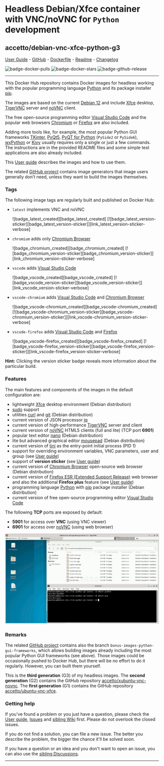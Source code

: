 # Headless Debian/Xfce container with VNC/noVNC for `Python` development

## accetto/debian-vnc-xfce-python-g3

[User Guide][this-user-guide] - [GitHub][this-github] - [Dockerfile][this-dockerfile] - [Readme][this-readme-full] - [Changelog][this-changelog]

![badge-docker-pulls][badge-docker-pulls]
![badge-docker-stars][badge-docker-stars]
![badge-github-release][badge-github-release]

***

This Docker Hub repository contains Docker images for headless working with the popular programming language [Python][python] and its package installer [pip][pip].

The images are based on the current [Debian 12][docker-debian] and include [Xfce][xfce] desktop, [TigerVNC][tigervnc] server and [noVNC][novnc] client.

The free open-source programming editor [Visual Studio Code][vscode] and the popular web browsers [Chromium][chromium] or [Firefox][firefox] are also included.

Adding more tools like, for example, the most popular Python GUI frameworks [TKinter][tkinter], [PyQt5][pyqt5], [PyQT for Python][pyside] (`PySide2` or `PySide6`), [wxPython][wxpython] or [Kivy][kivy] usually requires only a single or just a few commands.
The instructions are in the provided README files and some simple test applications are also already included.

This [User guide][this-user-guide] describes the images and how to use them.

The related [GitHub project][this-github] contains image generators that image users generally don’t need, unless they want to build the images themselves.

### Tags

The following image tags are regularly built and published on Docker Hub:

<!-- markdownlint-disable MD052 -->

- `latest` implements VNC and noVNC

    ![badge_latest_created][badge_latest_created]
    [![badge_latest_version-sticker][badge_latest_version-sticker]][link_latest_version-sticker-verbose]

- `chromium` adds only [Chromium Browser][chromium]

    ![badge_chromium_created][badge_chromium_created]
    [![badge_chromium_version-sticker][badge_chromium_version-sticker]][link_chromium_version-sticker-verbose]

- `vscode` adds [Visual Studio Code][vscode]

    ![badge_vscode_created][badge_vscode_created]
    [![badge_vscode_version-sticker][badge_vscode_version-sticker]][link_vscode_version-sticker-verbose]

- `vscode-chromium` adds [Visual Studio Code][vscode] and [Chromium Browser][chromium]

    ![badge_vscode-chromium_created][badge_vscode-chromium_created]
    [![badge_vscode-chromium_version-sticker][badge_vscode-chromium_version-sticker]][link_vscode-chromium_version-sticker-verbose]

- `vscode-firefox` adds [Visual Studio Code][vscode] and [Firefox][firefox]

    ![badge_vscode-firefox_created][badge_vscode-firefox_created]
    [![badge_vscode-firefox_version-sticker][badge_vscode-firefox_version-sticker]][link_vscode-firefox_version-sticker-verbose]

**Hint:** Clicking the version sticker badge reveals more information about the particular build.

### Features

The main features and components of the images in the default configuration are:

- lightweight [Xfce][xfce] desktop environment (Debian distribution)
- [sudo][sudo] support
- utilities [curl][curl] and [git][git] (Debian distribution)
- current version of JSON processor [jq][jq]
- current version of high-performance [TigerVNC][tigervnc] server and client
- current version of [noVNC][novnc] HTML5 clients (full and lite) (TCP port **6901**)
- popular text editor [nano][nano] (Debian distribution)
- lite but advanced graphical editor [mousepad][mousepad] (Debian distribution)
- current version of [tini][tini] as the entry-point initial process (PID 1)
- support for overriding environment variables, VNC parameters, user and group (see [User guide][this-user-guide-using-containers])
- support of **version sticker** (see [User guide][this-user-guide-version-sticker])
- current version of [Chromium Browser][chromium] open-source web browser (Debian distribution)
- current version of [Firefox ESR (Extended Support Release)][firefox] web browser and also the additional **Firefox plus** feature (see [User guide][this-user-guide-firefox-plus])
- programming language [Python][python] with [pip][pip] package installer (Debian distribution)
- current version of free open-source programming editor [Visual Studio Code][vscode]

The following **TCP** ports are exposed by default:

- **5901** for access over **VNC** (using VNC viewer)
- **6901** for access over [noVNC][novnc] (using web browser)

![container-screenshot][this-screenshot-container]

### Remarks

The related [GitHub project][this-github] contains also the branch `bonus-images-python-gui-frameworks`, which allows building images already including the most popular Python GUI frameworks (see above).
Those images could be occasionally pushed to Docker Hub, but there will be no effort to do it regularly.
However, you can built them yourself.

This is the **third generation** (G3) of my headless images.
The **second generation** (G2) contains the GitHub repository [accetto/xubuntu-vnc-novnc][accetto-github-xubuntu-vnc-novnc].
The **first generation** (G1) contains the GitHub repository [accetto/ubuntu-vnc-xfce][accetto-github-ubuntu-vnc-xfce].

### Getting help

If you've found a problem or you just have a question, please check the [User guide][this-user-guide], [Issues][this-issues] and [sibling Wiki][sibling-wiki] first.
Please do not overlook the closed issues.

If you do not find a solution, you can file a new issue.
The better you describe the problem, the bigger the chance it'll be solved soon.

If you have a question or an idea and you don't want to open an issue, you can also use the [sibling Discussions][sibling-discussions].

***

[this-user-guide]: https://accetto.github.io/user-guide-g3/

[this-user-guide-version-sticker]: https://accetto.github.io/user-guide-g3/version-sticker/

[this-user-guide-using-containers]: https://accetto.github.io/user-guide-g3/using-containers/

[this-user-guide-firefox-plus]: https://accetto.github.io/user-guide-g3/firefox-plus/

[this-changelog]: https://github.com/accetto/headless-coding-g3/blob/master/CHANGELOG.md

[this-github]: https://github.com/accetto/headless-coding-g3/

[this-issues]: https://github.com/accetto/headless-coding-g3/issues

[this-readme-full]: https://github.com/accetto/headless-coding-g3/blob/master/docker/xfce-python/README.md

[sibling-discussions]: https://github.com/accetto/ubuntu-vnc-xfce-g3/discussions

[sibling-wiki]: https://github.com/accetto/ubuntu-vnc-xfce-g3/wiki

[this-dockerfile]: https://github.com/accetto/headless-coding-g3/blob/master/docker/Dockerfile.xfce.python

[this-screenshot-container]: https://raw.githubusercontent.com/accetto/headless-coding-g3/master/docker/doc/images/animation-headless-coding-python-live.gif

[accetto-github-xubuntu-vnc-novnc]: https://github.com/accetto/xubuntu-vnc-novnc/
[accetto-github-ubuntu-vnc-xfce]: https://github.com/accetto/ubuntu-vnc-xfce

[docker-debian]: https://hub.docker.com/_/debian/

[chromium]: https://www.chromium.org/Home
[curl]: http://manpages.ubuntu.com/manpages/bionic/man1/curl.1.html
[firefox]: https://www.mozilla.org
[git]: https://git-scm.com/
[jq]: https://stedolan.github.io/jq/
[kivy]: https://kivy.org/#home
[mousepad]: https://github.com/codebrainz/mousepad
[nano]: https://www.nano-editor.org/
[novnc]: https://github.com/kanaka/noVNC
[pip]: https://pip.pypa.io/en/stable/
[pyqt5]: https://www.riverbankcomputing.com/software/pyqt/
[pyside]: https://doc.qt.io/qtforpython/
[python]: https://www.python.org/
[sudo]: https://www.sudo.ws/
[tigervnc]: http://tigervnc.org
[tini]: https://github.com/krallin/tini
[tkinter]: https://wiki.python.org/moin/TkInter
[vscode]: https://code.visualstudio.com/
[wxpython]: https://wxpython.org/
[xfce]: http://www.xfce.org

[badge-github-release]: https://badgen.net/github/release/accetto/headless-coding-g3?icon=github&label=release

[badge-docker-pulls]: https://badgen.net/docker/pulls/accetto/debian-vnc-xfce-python-g3?icon=docker&label=pulls

[badge-docker-stars]: https://badgen.net/docker/stars/accetto/debian-vnc-xfce-python-g3?icon=docker&label=stars

<!-- Appendix will be added by util-readme.sh -->
